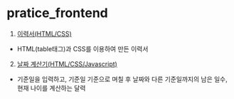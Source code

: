 # pratice_frontend

1. <a href="https://github.com/lcr157/pratice_frontend/tree/main/1.%EC%9D%B4%EB%A0%A5%EC%84%9C">이력서(HTML/CSS)</a>
- HTML(table태그)과 CSS를 이용하여 만든 이력서

2. <a href="#">날짜 계산기(HTML/CSS/Javascript)</a>
- 기준일을 입력하고, 기준일 기준으로 며칠 후 날짜와 다른 기준일까지의 남은 일수, 현재 나이를 계산하는 달력
